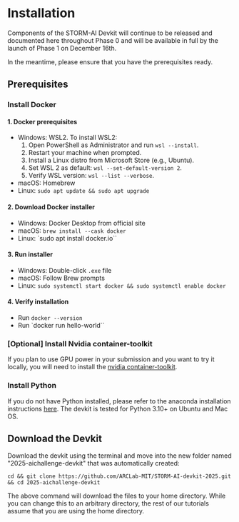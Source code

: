 # Installation

Components of the STORM-AI Devkit will continue to be released and documented here throughout Phase 0 and will be available in full by the launch of Phase 1 on December 16th.

In the meantime, please ensure that you have the prerequisites ready.

## Prerequisites

### Install Docker

#### 1. Docker prerequisites

- Windows: WSL2. To install WSL2:
    1. Open PowerShell as Administrator and run `wsl --install`.
    2. Restart your machine when prompted.
    3. Install a Linux distro from Microsoft Store (e.g., Ubuntu).
    4. Set WSL 2 as default: `wsl --set-default-version 2`.
    5. Verify WSL version: `wsl --list --verbose`.
- macOS: Homebrew
- Linux: `sudo apt update && sudo apt upgrade`

#### 2. Download Docker installer
- Windows: Docker Desktop from official site
- macOS: `brew install --cask docker`
- Linux: `sudo apt install docker.io``

#### 3. Run installer
- Windows: Double-click `.exe` file
- macOS: Follow Brew prompts
- Linux: `sudo systemctl start docker && sudo systemctl enable docker`

#### 4. Verify installation
- Run `docker --version`
- Run `docker run hello-world``

### [Optional] Install Nvidia container-toolkit
If you plan to use GPU power in your submission and you want to try it locally, you will need to install the [nvidia container-toolkit](https://docs.nvidia.com/datacenter/cloud-native/container-toolkit/install-guide.html).

### Install Python
If you do not have Python installed, please refer to the anaconda installation instructions [here](https://docs.anaconda.com/free/anaconda/install/index.html). The devkit is tested for Python 3.10+ on Ubuntu and Mac OS.

## Download the Devkit

Download the devkit using the terminal and move into the new folder named "2025-aichallenge-devkit" that was automatically created:
```
cd && git clone https://github.com/ARCLab-MIT/STORM-AI-devkit-2025.git && cd 2025-aichallenge-devkit
```
The above command will download the files to your home directory. While you can change this to an arbitrary directory, the rest of our tutorials assume that you are using the home directory.

<!--
## Download the dataset

The challenge dataset can be downloaded from [here](). Please store the downloaded dataset into the `~/strorm-ai-devkit/dataset` folder. All the information about it can be found on the [STORM-AI dataset page](https://2025-ai-challenge.readthedocs.io/en/latest/dataset.html).

-->
